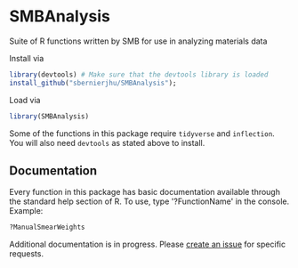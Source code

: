 # SMBAnalysis
 Suite of R functions written by SMB for use in analyzing materials data

Install via
``` R
library(devtools) # Make sure that the devtools library is loaded
install_github("sbernierjhu/SMBAnalysis");
```
Load via
``` R
library(SMBAnalysis)
```
Some of the functions in this package require `tidyverse` and `inflection`. You will also need `devtools` as stated above to install.

## Documentation
Every function in this package has basic documentation available through the standard help section of R. To use, type '?FunctionName' in the console. Example: 
``` R
?ManualSmearWeights
```

Additional documentation is in progress. Please [create an issue](https://github.com/sbernierjhu/SMBAnalysis/issues/new/choose) for specific requests.

